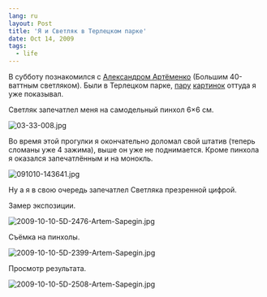 ```yaml
---
lang: ru
layout: Post
title: 'Я и Светляк в Терлецком парке'
date: Oct 14, 2009
tags:
  - life
---
```


В субботу познакомился с [Александром Артёменко](http://svetlyak.ru/ "Блог Большого 40-ваттного светляка") (Большим 40-ваттным светляком). Были в Терлецком парке, [пару](http://birdwatcher.ru/blog/3941/ "Пруд") [картинок](http://birdwatcher.ru/blog/3945/ "Собачка с бревном") оттуда я уже показывал.

Светляк запечатлел меня на самодельный пинхол 6×6 см.

![03-33-008.jpg](upload://03-33-008.jpg)

<!--more-->

Во время этой прогулки я окончательно доломал свой штатив (теперь сломаны уже 4 зажима), выше он уже не поднимается. Кроме пинхола я оказался запечатлённым и на монокль.

![091010-143641.jpg](upload://091010-143641.jpg)

Ну а я в свою очередь запечатлел Светляка презренной цифрой.

Замер экспозиции.

![2009-10-10-5D-2476-Artem-Sapegin.jpg](upload://2009-10-10-5D-2476-Artem-Sapegin.jpg)

Съёмка на пинхолы.

![2009-10-10-5D-2399-Artem-Sapegin.jpg](upload://2009-10-10-5D-2399-Artem-Sapegin.jpg)

Просмотр результата.

![2009-10-10-5D-2508-Artem-Sapegin.jpg](upload://2009-10-10-5D-2508-Artem-Sapegin.jpg)
